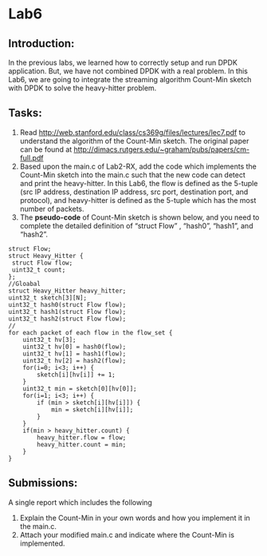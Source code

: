# Lab6

## Introduction:
In the previous labs, we learned how to correctly setup and run DPDK application. But, we have not combined DPDK with a real problem. In this Lab6, we are going to integrate the streaming algorithm Count-Min sketch with DPDK to solve the heavy-hitter problem.

## Tasks:
1. Read http://web.stanford.edu/class/cs369g/files/lectures/lec7.pdf to understand the algorithm of the Count-Min sketch. The original paper can be found at http://dimacs.rutgers.edu/~graham/pubs/papers/cm-full.pdf
2. Based upon the main.c of Lab2-RX, add the code which implements the Count-Min sketch into the main.c such that the new code can detect and print the heavy-hitter. In this Lab6, the flow is defined as the 5-tuple (src IP address, destination IP address, src port, destination port, and protocol), and heavy-hitter is defined as the 5-tuple which has the most number of packets.
3. The **pseudo-code** of Count-Min sketch is shown below,  and you need to complete the detailed definition of “struct Flow” , “hash0”, “hash1”, and “hash2”.

```
struct Flow;
struct Heavy_Hitter {
 struct Flow flow;
 uint32_t count;
};
//Gloabal
struct Heavy_Hitter heavy_hitter;
uint32_t sketch[3][N];
uint32_t hash0(struct Flow flow);
uint32_t hash1(struct Flow flow);
uint32_t hash2(struct Flow flow);
//
for each packet of each flow in the flow_set {
	uint32_t hv[3];
	uint32_t hv[0] = hash0(flow);
	uint32_t hv[1] = hash1(flow);
	uint32_t hv[2] = hash2(flow);
	for(i=0; i<3; i++) {
		sketch[i][hv[i]] += 1;
	}
	uint32_t min = sketch[0][hv[0]];
	for(i=1; i<3; i++) {
		if (min > sketch[i][hv[i]]) {
			min = sketch[i][hv[i]];
		}
	}
	if(min > heavy_hitter.count) {
		heavy_hitter.flow = flow;
		heavy_hitter.count = min;
	}
}
```
## Submissions:
A single report which includes the following

1. Explain the Count-Min in your own words and how you implement it in the main.c.
2. Attach your modified main.c and indicate where the Count-Min is implemented.	

